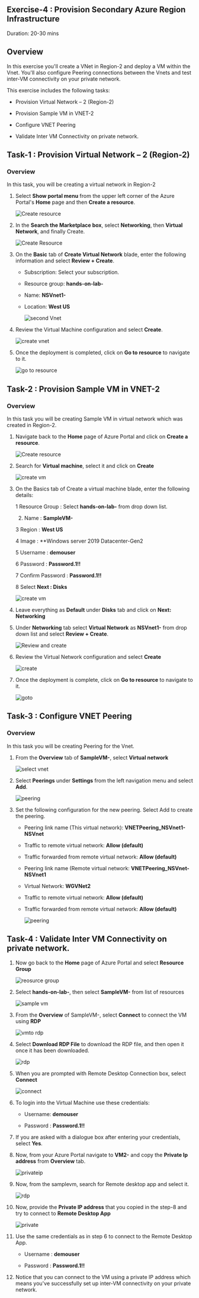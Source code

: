  ## Exercise-4 : 	Provision Secondary Azure Region Infrastructure 
 
 Duration: 20-30 mins
 
 ## Overview
 
 In this exercise you'll create a VNet in Region-2 and deploy a VM within the Vnet. You'll also configure Peering connections between the Vnets and test inter-VM connectivity on your private network.
 
 This exercise includes the following tasks:
 
* 	Provision Virtual Network – 2 (Region-2)

*	Provision Sample VM in VNET-2

*	Configure VNET Peering

*	Validate Inter VM Connectivity on private network. 


## Task-1 : Provision Virtual Network – 2 (Region-2)

### Overview

In this task, you will be creating a virtual network in Region-2 

1. Select **Show portal menu** from the upper left corner of the Azure Portal's **Home** page and then **Create a resource**.

    ![Create resource](https://github.com/Divyasri199/AIW-Azure-Network-Solutions/blob/prod/media/createresou.png?raw=true)
    
2. In the **Search the Marketplace box**, select **Networking**, then **Virtual Network**, and finally Create.

      ![Create Resource](https://github.com/Divyasri199/AIW-Azure-Network-Solutions/blob/prod/media/netvnet.png?raw=true)
      
3. On the **Basic** tab of **Create Virtual Network** blade, enter the following information and select **Review + Create**.

     - Subscription: Select your subscription.

     - Resource group: **hands-on-lab-<inject key="DeploymentID" enableCopy="false"/>**

     - Name: **NSVnet1-<inject key="DeploymentID" enableCopy="true"/>**

     - Location: **West US**

       ![second Vnet](https://github.com/Divyasri199/AIW-Azure-Network-Solutions/blob/prod/media/2vnet.png?raw=true)
       
4. Review the Virtual Machine configuration and select **Create**.

     ![create vnet](https://github.com/Divyasri199/AIW-Azure-Network-Solutions/blob/prod/media/createVnet2.png?raw=true)
     
5. Once the deployment is completed, click on **Go to resource** to navigate to it.

     ![go to resource](https://github.com/Divyasri199/AIW-Azure-Network-Solutions/blob/prod/media/createvnet2.1.png?raw=true)


## Task-2 : 	Provision Sample VM in VNET-2

### Overview 

In this task you will be creating Sample VM in virtual network which was created in Region-2.

1. Navigate back to the **Home** page of Azure Portal and click on **Create a resource**.

     ![Create resource](https://github.com/Divyasri199/AIW-Azure-Network-Solutions/blob/prod/media/createresou.png?raw=true)
     
2. Search for **Virtual machine**, select it and click on **Create**

     ![create vm](https://github.com/Divyasri199/AIW-Azure-Network-Solutions/blob/prod/media/createVM.png?raw=true)
     
3.  On the Basics tab of Create a virtual machine blade, enter the following details:

     1 Resource Group : Select **hands-on-lab-<inject key="DeploymentID" enableCopy="false"/>** from drop down list.
     
     2. Name : **SampleVM-<inject key="DeploymentID" enableCopy="true"/>**
     
     3 Region : **West US**
     
     4 Image : **Windows server 2019 Datacenter-Gen2
     
     5 Username : **demouser**
     
     6 Password : **Password.1!!**
     
     7 Confirm Password : **Password.1!!**
     
     8 Select **Next : Disks**
     
      ![create vm](https://github.com/Divyasri199/AIW-Azure-Network-Solutions/blob/prod/media/createVM1.png?raw=true)
      
4. Leave everything as **Default** under **Disks** tab and  click on  **Next: Networking**
	

5. Under **Networking** tab select **Virtual Network** as **NSVnet1-<inject key="DeploymentID" enableCopy="false"/>** from drop down list and select **Review + Create**.

     ![Review and create](https://github.com/Divyasri199/AIW-Azure-Network-Solutions/blob/prod/media/reviewcre.png?raw=true)
     
6. Review the Virtual Network configuration and select **Create**

     ![create](https://github.com/Divyasri199/AIW-Azure-Network-Solutions/blob/prod/media/createSamplevm.png?raw=true)

7. Once the deployment is complete, click on **Go to resource** to navigate to it.

     ![goto](https://github.com/Divyasri199/AIW-Azure-Network-Solutions/blob/prod/media/sampleVMgoto.png?raw=true)


## Task-3 : Configure VNET Peering

### Overview

In this task you will be creating Peering for the Vnet.

1. From the **Overview** tab of **SampleVM-<inject key="DeploymentID" enableCopy="false"/>**, select **Virtual network**

     ![select vnet](https://user-images.githubusercontent.com/83349577/131581610-832f3bc9-8ade-41e7-ba32-c164739b055b.png)
   
2. Select **Peerings** under **Settings** from the left navigation menu and select **Add**.

     ![peering](https://github.com/Divyasri199/AIW-Azure-Network-Solutions/blob/prod/media/peering.png?raw=true)
     
3. Set the following configuration for the new peering. Select Add to create the peering.

    - Peering link name (This virtual network): **VNETPeering_NSVnet1-NSVnet**

    - Traffic to remote virtual network: **Allow (default)**

    - Traffic forwarded from remote virtual network: **Allow (default)**

    - Peering link name (Remote virtual network: **VNETPeering_NSVnet-NSVnet1**

    - Virtual Network: **WGVNet2**

    - Traffic to remote virtual network: **Allow (default)**

    - Traffic forwarded from remote virtual network: **Allow (default)**

       ![peering](https://github.com/Divyasri199/AIW-Azure-Network-Solutions/blob/prod/media/peering1.png?raw=true)



## Task-4 : Validate Inter VM Connectivity on private network. 

1. Now go back to the **Home** page of Azure Portal and select **Resource Group**

     ![reosurce group](https://github.com/Divyasri199/AIW-Azure-Network-Solutions/blob/prod/media/resourcegroup.png?raw=true)
     
2. Select **hands-on-lab-<inject key="DeploymentID" enableCopy="false"/>**, then select **SampleVM-<inject key="DeploymentID" enableCopy="false"/>** from list of resources

   ![sample vm](https://github.com/Divyasri199/AIW-Azure-Network-Solutions/blob/prod/media/selectsmaplevm.png?raw=true)
   
3. From the **Overview** of SampleVM-<inject key="DeploymentID" enableCopy="false"/>, select **Connect** to connect the VM using **RDP**

     ![vmto rdp](https://github.com/Divyasri199/AIW-Azure-Network-Solutions/blob/prod/media/connectsamplevm.png?raw=true)
     
4. Select **Download RDP File** to download the RDP file, and then open it once it has been downloaded.

     ![rdp](https://github.com/Divyasri199/AIW-Azure-Network-Solutions/blob/prod/media/download%20rdp.png?raw=true)
     
5. When you are prompted with Remote Desktop Connection box, select **Connect**

     ![connect](https://github.com/Divyasri199/AIW-Azure-Network-Solutions/blob/prod/media/connect.png?raw=true)
     
6. To login into the Virtual Machine use these credentials:

     - Username: **demouser**

     - Password : **Password.1!!**

7. If you are asked with a dialogue box after entering your credentials, select **Yes**.

8. Now, from your Azure Portal navigate to **VM2-<inject key="DeploymentID" enableCopy="false"/>** and copy the **Private Ip address** from **Overview** tab.

     ![privateip](https://github.com/Divyasri199/AIW-Azure-Network-Solutions/blob/prod/media/privateIp.png?raw=true)
     
9. Now, from the samplevm, search for Remote desktop app and select it.

     ![rdp](https://github.com/Divyasri199/AIW-Azure-Network-Solutions/blob/prod/media/rdpconnection.png?raw=true)
 
10. Now, provide the **Private IP address** that you copied in the step-8 and try to connect to **Remote Desktop App**

     ![private](https://github.com/Divyasri199/AIW-Azure-Network-Solutions/blob/prod/media/connecprivate.png?raw=true)
     
11. Use the same credentials as in step 6 to connect to the Remote Desktop App.

     - Username : **demouser**

     - Password : **Password.1!!**

12.  Notice that you can connect to the VM using a private IP address which means you've successfully set up inter-VM connectivity on your private network.
